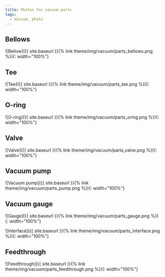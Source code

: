 ```yaml
---
title: Photos for vacuum parts
tags:
  - Vacuum, photo
---
```


## Bellows

![Bellow]({{ site.baseurl }}{% link theme/img/vacuum/parts_bellows.png %}){: width="100%"}

## Tee

![Tee]({{ site.baseurl }}{% link theme/img/vacuum/parts_tee.png %}){: width="100%"}

## O-ring

![O-ring]({{ site.baseurl }}{% link theme/img/vacuum/parts_oring.png %}){: width="100%"}

## Valve

![Valve]({{ site.baseurl }}{% link theme/img/vacuum/parts_valve.png %}){: width="100%"}

## Vacuum pump

![Vacuum pump]({{ site.baseurl }}{% link theme/img/vacuum/parts_pump.png %}){: width="100%"}

## Vacuum gauge

![Gauge]({{ site.baseurl }}{% link theme/img/vacuum/parts_gauge.png %}){: width="100%"}

![Interface]({{ site.baseurl }}{% link theme/img/vacuum/parts_interface.png %}){: width="100%"}

## Feedthrough

![Feedthrough]({{ site.baseurl }}{% link theme/img/vacuum/parts_feedthrough.png %}){: width="100%"}



